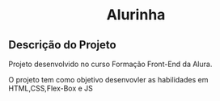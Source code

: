 <h1 align="center">Alurinha</h1>


<h2>Descrição do Projeto</h2>

<p>Projeto desenvolvido no curso Formação Front-End da Alura.

O projeto tem como objetivo desenvovler as habilidades em HTML,CSS,Flex-Box e JS</p>


